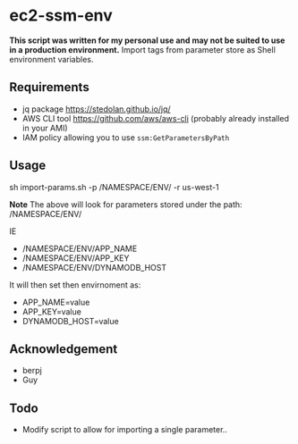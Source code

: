# ec2-ssm-env
**This script was written for my personal use and may not be suited to use in a production environment.**
Import tags from parameter store as Shell environment variables.

## Requirements
- jq package https://stedolan.github.io/jq/
- AWS CLI tool https://github.com/aws/aws-cli (probably already installed in your AMI)
- IAM policy allowing you to use `ssm:GetParametersByPath`

## Usage
sh import-params.sh -p /NAMESPACE/ENV/ -r us-west-1

**Note**
The above will look for parameters stored under the path: /NAMESPACE/ENV/

IE
- /NAMESPACE/ENV/APP_NAME
- /NAMESPACE/ENV/APP_KEY
- /NAMESPACE/ENV/DYNAMODB_HOST

It will then set then envirnoment as:
- APP_NAME=value
- APP_KEY=value
- DYNAMODB_HOST=value

## Acknowledgement
- berpj
- Guy

## Todo
- Modify script to allow for importing a single parameter..
